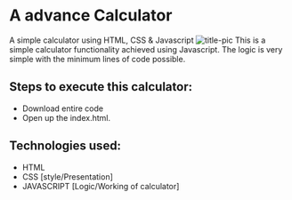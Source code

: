 # A advance Calculator
 A simple calculator using HTML, CSS &amp; Javascript
 ![title-pic](https://user-images.githubusercontent.com/39196039/40139639-27db8c64-596e-11e8-9537-04a5b5d07170.jpg)
 This is a simple calculator functionality achieved using Javascript. The logic is very simple with the minimum lines of code possible.
 
## Steps to execute this calculator:
- Download entire code 
- Open up the index.html.

## Technologies used: 
- HTML
- CSS [style/Presentation]
- JAVASCRIPT [Logic/Working of calculator]
